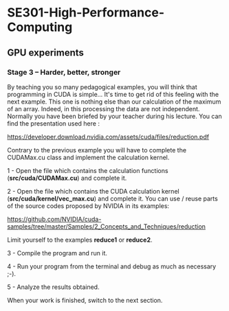 # SE301-High-Performance-Computing
 
## GPU experiments

### Stage 3 – Harder, better, stronger

By teaching you so many pedagogical examples, you will think that programming in CUDA is simple... It's time to get rid of this feeling with the next example. This one is nothing else than our calculation of the maximum of an array. Indeed, in this processing the data are not independent. Normally you have been briefed by your teacher during his lecture. You can find the presentation used here :

https://developer.download.nvidia.com/assets/cuda/files/reduction.pdf

Contrary to the previous example you will have to complete the CUDAMax.cu class and implement the calculation kernel.

1 - Open the file which contains the calculation functions (**src/cuda/CUDAMax.cu**) and complete it.

2 - Open the file which contains the CUDA calculation kernel (**src/cuda/kernel/vec_max.cu**) and complete it. You can use / reuse parts of the source codes proposed by NVIDIA in its examples:

https://github.com/NVIDIA/cuda-samples/tree/master/Samples/2_Concepts_and_Techniques/reduction

Limit yourself to the examples **reduce1** or **reduce2**.

3 - Compile the program and run it.

4 - Run your program from the terminal and debug as much as necessary ;-).

5 - Analyze the results obtained.

When your work is finished, switch to the next section.


